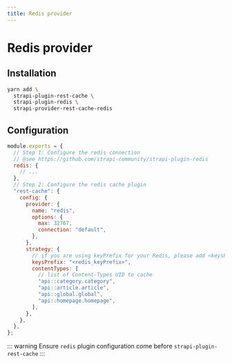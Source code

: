 ```yaml
---
title: Redis provider
---
```


# Redis provider

## Installation

```bash
yarn add \
  strapi-plugin-rest-cache \
  strapi-plugin-redis \
  strapi-provider-rest-cache-redis
```

## Configuration

```js
module.exports = {
  // Step 1: Configure the redis connection
  // @see https://github.com/strapi-community/strapi-plugin-redis
  redis: {
    // ...
  },
  // Step 2: Configure the redis cache plugin
  "rest-cache": {
    config: {
      provider: {
        name: "redis",
        options: {
          max: 32767,
          connection: "default",
        },
      },
      strategy: {
        // if you are using keyPrefix for your Redis, please add <keysPrefix>
        keysPrefix: "<redis_keyPrefix>",
        contentTypes: [
          // list of Content-Types UID to cache
          "api::category.category",
          "api::article.article",
          "api::global.global",
          "api::homepage.homepage",
        ],
      },
    },
  },
};
```

::: warning
Ensure `redis` plugin configuration come before `strapi-plugin-rest-cache`
:::
